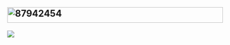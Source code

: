 ## <img width="498" height="36" alt="87942454" src="https://github.com/user-attachments/assets/9a85a169-dc8c-4955-9c44-e5d403627ab8" />
![](https://komarev.com/ghpvc/?username=schpoop&color=yellow)
